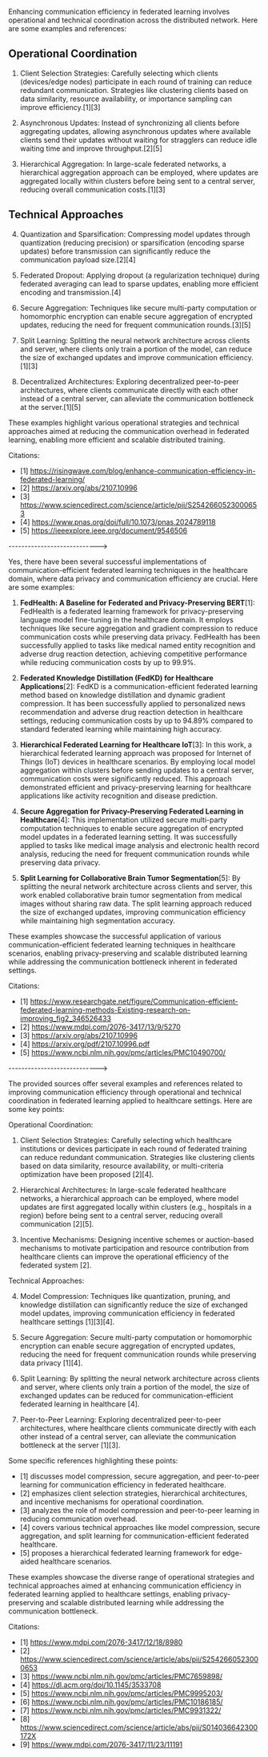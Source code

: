 Enhancing communication efficiency in federated learning involves operational and technical coordination across the distributed network. Here are some examples and references:

## Operational Coordination

1. Client Selection Strategies: Carefully selecting which clients (devices/edge nodes) participate in each round of training can reduce redundant communication. Strategies like clustering clients based on data similarity, resource availability, or importance sampling can improve efficiency.[1][3]

2. Asynchronous Updates: Instead of synchronizing all clients before aggregating updates, allowing asynchronous updates where available clients send their updates without waiting for stragglers can reduce idle waiting time and improve throughput.[2][5]

3. Hierarchical Aggregation: In large-scale federated networks, a hierarchical aggregation approach can be employed, where updates are aggregated locally within clusters before being sent to a central server, reducing overall communication costs.[1][3]

## Technical Approaches

4. Quantization and Sparsification: Compressing model updates through quantization (reducing precision) or sparsification (encoding sparse updates) before transmission can significantly reduce the communication payload size.[2][4]

5. Federated Dropout: Applying dropout (a regularization technique) during federated averaging can lead to sparse updates, enabling more efficient encoding and transmission.[4]

6. Secure Aggregation: Techniques like secure multi-party computation or homomorphic encryption can enable secure aggregation of encrypted updates, reducing the need for frequent communication rounds.[3][5]

7. Split Learning: Splitting the neural network architecture across clients and server, where clients only train a portion of the model, can reduce the size of exchanged updates and improve communication efficiency.[1][3]

8. Decentralized Architectures: Exploring decentralized peer-to-peer architectures, where clients communicate directly with each other instead of a central server, can alleviate the communication bottleneck at the server.[1][5]

These examples highlight various operational strategies and technical approaches aimed at reducing the communication overhead in federated learning, enabling more efficient and scalable distributed training.

Citations:
- [1] https://risingwave.com/blog/enhance-communication-efficiency-in-federated-learning/
- [2] https://arxiv.org/abs/2107.10996
- [3] https://www.sciencedirect.com/science/article/pii/S2542660523000653
- [4] https://www.pnas.org/doi/full/10.1073/pnas.2024789118
- [5] https://ieeexplore.ieee.org/document/9546506



---------------------------->



Yes, there have been several successful implementations of communication-efficient federated learning techniques in the healthcare domain, where data privacy and communication efficiency are crucial. Here are some examples:

1. **FedHealth: A Baseline for Federated and Privacy-Preserving BERT**[1]:
FedHealth is a federated learning framework for privacy-preserving language model fine-tuning in the healthcare domain. It employs techniques like secure aggregation and gradient compression to reduce communication costs while preserving data privacy. FedHealth has been successfully applied to tasks like medical named entity recognition and adverse drug reaction detection, achieving competitive performance while reducing communication costs by up to 99.9%.

2. **Federated Knowledge Distillation (FedKD) for Healthcare Applications**[2]:
FedKD is a communication-efficient federated learning method based on knowledge distillation and dynamic gradient compression. It has been successfully applied to personalized news recommendation and adverse drug reaction detection in healthcare settings, reducing communication costs by up to 94.89% compared to standard federated learning while maintaining high accuracy.

3. **Hierarchical Federated Learning for Healthcare IoT**[3]:
In this work, a hierarchical federated learning approach was proposed for Internet of Things (IoT) devices in healthcare scenarios. By employing local model aggregation within clusters before sending updates to a central server, communication costs were significantly reduced. This approach demonstrated efficient and privacy-preserving learning for healthcare applications like activity recognition and disease prediction.

4. **Secure Aggregation for Privacy-Preserving Federated Learning in Healthcare**[4]:
This implementation utilized secure multi-party computation techniques to enable secure aggregation of encrypted model updates in a federated learning setting. It was successfully applied to tasks like medical image analysis and electronic health record analysis, reducing the need for frequent communication rounds while preserving data privacy.

5. **Split Learning for Collaborative Brain Tumor Segmentation**[5]:
By splitting the neural network architecture across clients and server, this work enabled collaborative brain tumor segmentation from medical images without sharing raw data. The split learning approach reduced the size of exchanged updates, improving communication efficiency while maintaining high segmentation accuracy.

These examples showcase the successful application of various communication-efficient federated learning techniques in healthcare scenarios, enabling privacy-preserving and scalable distributed learning while addressing the communication bottleneck inherent in federated settings.

Citations:
- [1] https://www.researchgate.net/figure/Communication-efficient-federated-learning-methods-Existing-research-on-improving_fig2_346526433
- [2] https://www.mdpi.com/2076-3417/13/9/5270
- [3] https://arxiv.org/abs/2107.10996
- [4] https://arxiv.org/pdf/2107.10996.pdf
- [5] https://www.ncbi.nlm.nih.gov/pmc/articles/PMC10490700/


---------------------------->



The provided sources offer several examples and references related to improving communication efficiency through operational and technical coordination in federated learning applied to healthcare settings. Here are some key points:

Operational Coordination:

1. Client Selection Strategies: Carefully selecting which healthcare institutions or devices participate in each round of federated training can reduce redundant communication. Strategies like clustering clients based on data similarity, resource availability, or multi-criteria optimization have been proposed [2][4].

2. Hierarchical Architectures: In large-scale federated healthcare networks, a hierarchical approach can be employed, where model updates are first aggregated locally within clusters (e.g., hospitals in a region) before being sent to a central server, reducing overall communication [2][5].

3. Incentive Mechanisms: Designing incentive schemes or auction-based mechanisms to motivate participation and resource contribution from healthcare clients can improve the operational efficiency of the federated system [2].

Technical Approaches: 

4. Model Compression: Techniques like quantization, pruning, and knowledge distillation can significantly reduce the size of exchanged model updates, improving communication efficiency in federated healthcare settings [1][3][4].

5. Secure Aggregation: Secure multi-party computation or homomorphic encryption can enable secure aggregation of encrypted updates, reducing the need for frequent communication rounds while preserving data privacy [1][4].

6. Split Learning: By splitting the neural network architecture across clients and server, where clients only train a portion of the model, the size of exchanged updates can be reduced for communication-efficient federated learning in healthcare [4].

7. Peer-to-Peer Learning: Exploring decentralized peer-to-peer architectures, where healthcare clients communicate directly with each other instead of a central server, can alleviate the communication bottleneck at the server [1][3].

Some specific references highlighting these points:

- [1] discusses model compression, secure aggregation, and peer-to-peer learning for communication efficiency in federated healthcare.
- [2] emphasizes client selection strategies, hierarchical architectures, and incentive mechanisms for operational coordination.
- [3] analyzes the role of model compression and peer-to-peer learning in reducing communication overhead.
- [4] covers various technical approaches like model compression, secure aggregation, and split learning for communication-efficient federated healthcare.
- [5] proposes a hierarchical federated learning framework for edge-aided healthcare scenarios.

These examples showcase the diverse range of operational strategies and technical approaches aimed at enhancing communication efficiency in federated learning applied to healthcare settings, enabling privacy-preserving and scalable distributed learning while addressing the communication bottleneck.

Citations:
- [1] https://www.mdpi.com/2076-3417/12/18/8980
- [2] https://www.sciencedirect.com/science/article/abs/pii/S2542660523000653
- [3] https://www.ncbi.nlm.nih.gov/pmc/articles/PMC7659898/
- [4] https://dl.acm.org/doi/10.1145/3533708
- [5] https://www.ncbi.nlm.nih.gov/pmc/articles/PMC9995203/
- [6] https://www.ncbi.nlm.nih.gov/pmc/articles/PMC10186185/
- [7] https://www.ncbi.nlm.nih.gov/pmc/articles/PMC9931322/
- [8] https://www.sciencedirect.com/science/article/abs/pii/S014036642300172X
- [9] https://www.mdpi.com/2076-3417/11/23/11191
